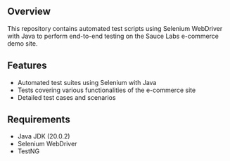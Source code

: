 ## Overview
This repository contains automated test scripts using Selenium WebDriver with Java to perform end-to-end testing on the Sauce Labs e-commerce demo site.
## Features
- Automated test suites using Selenium with Java
- Tests covering various functionalities of the e-commerce site
- Detailed test cases and scenarios
## Requirements
- Java JDK (20.0.2)
- Selenium WebDriver
- TestNG 
